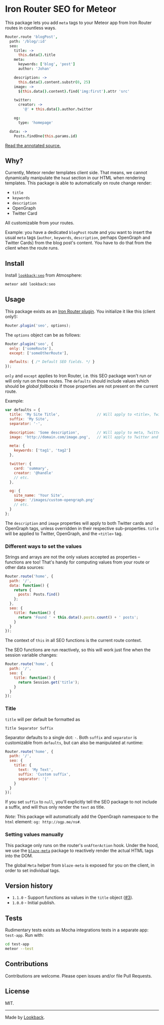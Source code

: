 # Iron Router SEO for Meteor

This package lets you add `meta` tags to your Meteor app from Iron Router routes in countless ways.

```coffeescript
Router.route 'blogPost',
  path: '/blog/:id'
  seo:
    title: ->
      this.data().title
    meta:
      keywords: ['blog', 'post']
      author: 'Johan'

    description: ->
      this.data().content.substr(0, 25)
    image: ->
      $(this.data().content).find('img:first').attr 'src'

    twitter:
      creator: ->
        '@' + this.data().author.twitter

    og:
      type: 'homepage'

  data: ->
    Posts.findOne(this.params.id)
```

[Read the annotated source.](https://lookback.github.io/meteor-seo/docs/router.html)

## Why?

Currently, Meteor render templates client side. That means, we cannot dynamically manipulate the `head` section in our HTML when rendering templates. This package is able to automatically on route change render:

- `title`
- `keywords`
- `description`
- OpenGraph
- Twitter Card

All customizable from your routes.

Example: you have a dedicated `blogPost` route and you want to insert the usual `meta` tags (`author`, `keywords`, `description`, perhaps OpenGraph and Twitter Cards) from the blog post's content. You have to do that from the client when the route runs.

## Install

Install [`lookback:seo`](https://atmospherejs.com/lookback/seo) from Atmosphere:

```bash
meteor add lookback:seo
```

## Usage

This package exists as an [Iron Router plugin](https://github.com/iron-meteor/iron-router/blob/devel/Guide.md#plugins). You initialize it like this (client only!):

```js
Router.plugin('seo', options);
```

The `options` object can be as follows:

```js
Router.plugin('seo', {
  only: ['someRoute'],
  except: ['someOtherRoute'],

  defaults: { /* Default SEO fields. */ }
});
```

`only` and `except` applies to Iron Router, i.e. this SEO package won't run or will only run on those routes. The `defaults` should include values which should be *global fallbacks* if those properties are not present on the current route.

Example:

```javascript
var defaults = {
  title: 'My Site Title',                 // Will apply to <title>, Twitter and OpenGraph.
  suffix: 'My Site',
  separator: '·',

  description: 'Some description',        // Will apply to meta, Twitter and OpenGraph.
  image: 'http://domain.com/image.png',   // Will apply to Twitter and OpenGraph.

  meta: {
    keywords: ['tag1', 'tag2']
  },

  twitter: {
    card: 'summary',
    creator: '@handle'
    // etc.
  },

  og: {
    site_name: 'Your Site',
    image: '/images/custom-opengraph.png'
    // etc.
  }
};
```

The `description` and `image` properties will apply to both Twitter cards and OpenGraph tags, unless overridden in their respective sub-properties. `title` will be applied to Twitter, OpenGraph, and the `<title>` tag.

### Different ways to set the values

Strings and arrays are not the only values accepted as properties – functions are too! That's handy for computing values from your route or other data sources:

```js
Router.route('home', {
  path: '/',
  data: function() {
    return {
      posts: Posts.find()
    };
  },
  seo: {
    title: function() {
      return 'Found ' + this.data().posts.count() + ' posts';
    }
  }
});
```

The context of `this` in all SEO functions is the current route context.

The SEO functions are run reactively, so this will work just fine when the session variable changes:

```js
Router.route('home', {
  path: '/',
  seo: {
    title: function() {
      return Session.get('title');
    }
  }
});
```

### Title

`title` will per default be formatted as

```
Title Separator Suffix
```

Separator defaults to a single dot: `·`. Both `suffix` and `separator` is customizable from `defaults`, but can also be manipulated at runtime:

```js
Router.route('home', {
  path: '/',
  seo: {
    title: {
      text: 'My Text',
      suffix: 'Custom suffix',
      separator: '|'
    }
  }
});
```

If you set `suffix` to `null`, you'll explicitly tell the SEO package to not include a suffix, and will thus only render the `text` as title.

*Note:* This package will automatically add the OpenGraph namespace to the `html` element: `og: http://ogp.me/ns#`.

### Setting values manually

This package only runs on the router's `onAfterAction` hook. Under the hood, we use the [`blaze-meta`](https://atmospherejs.com/yasinuslu/blaze-meta) package to reactively render the actual HTML tags into the DOM.

The global `Meta` helper from `blaze-meta` is exposed for you on the client, in order to set individual tags.

## Version history

- `1.1.0` - Support functions as values in the `title` object ([#3](https://github.com/lookback/meteor-seo/pull/3)).
- `1.0.0` - Initial publish.

## Tests

Rudimentary tests exists as Mocha integrations tests in a separate app: `test-app`. Run with:

```bash
cd test-app
meteor --test
```

## Contributions

Contributions are welcome. Please open issues and/or file Pull Requests.

## License

MIT.

***

Made by [Lookback](http://github.com/lookback).
